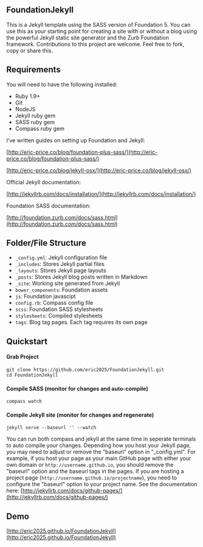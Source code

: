 ## FoundationJekyll

This is a Jekyll template using the SASS version of Foundation 5. You can use this as your starting point for creating a site with or without a blog using the powerful Jekyll static site generator and the Zurb Foundation framework. Contributions to this project are welcome. Feel free to fork, copy or share this.

## Requirements

You will need to have the following installed:

* Ruby 1.9+
* Git
* NodeJS
* Jekyll ruby gem
* SASS ruby gem
* Compass ruby gem

I've written guides on setting up Foundation and Jekyll:

[http://eric-price.co/blog/foundation-plus-sass/](http://eric-price.co/blog/foundation-plus-sass/)

[http://eric-price.co/blog/jekyll-osx/](http://eric-price.co/blog/jekyll-osx/)

Official Jekyll documentation:

[http://jekyllrb.com/docs/installation/](http://jekyllrb.com/docs/installation/)

Foundation SASS documentation:

[http://foundation.zurb.com/docs/sass.html](http://foundation.zurb.com/docs/sass.html)

## Folder/File Structure


* ```_config.yml```: Jekyll configuration file
* ```_includes```: Stores Jekyll partial files
* ```_layouts```: Stores Jekyll page layouts
* ```_posts```: Stores Jekyll blog posts written in Markdown
* ```_site```: Working site generated from Jekyll
* ```bower_components```: Foundation assets
* ```js```: Foundation javascipt
* ```config.rb```: Compass config file
* ```scss```: Foundation SASS stylesheets
* ```stylesheets```: Compiled stylesheets
* ```tags```: Blog tag pages. Each tag requires its own page


## Quickstart
#### Grab Project

```
git clone https://github.com/eric2025/FoundationJekyll.git
cd FoundationJekyll
```
#### Compile SASS (monitor for changes and auto-compile)
````
compass watch
````
#### Compile Jekyll site (monitor for changes and regenerate)
````
jekyll serve --baseurl '' --watch
````
You can run both compass and jekyll at the same time in seperate terminals to auto compile your changes. Depending how you host your Jekyll page, you may need to adjust or remove the "baseurl" option in "\_config.yml". For example, if you host your page as your main GitHub page with either your own domain or ```http://username.github.io```, you should remove the "baseurl" option and the baseurl tags in the pages. If you are hosting a project page (```http://username.github.io/projectname```), you need to configure the "baseurl" option to your project name. See the documentation here: [http://jekyllrb.com/docs/github-pages/](http://jekyllrb.com/docs/github-pages/)

## Demo

[http://eric2025.github.io/FoundationJekyll](http://eric2025.github.io/FoundationJekyll)






